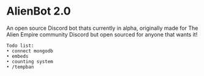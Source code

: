 # AlienBot 2.0
An open source Discord bot thats currently in alpha, originally made for The Alien Empire community Discord but open sourced for anyone that wants it!


    Todo list:
    • connect mongodb
    • embeds
    • counting system
    • /tempban

